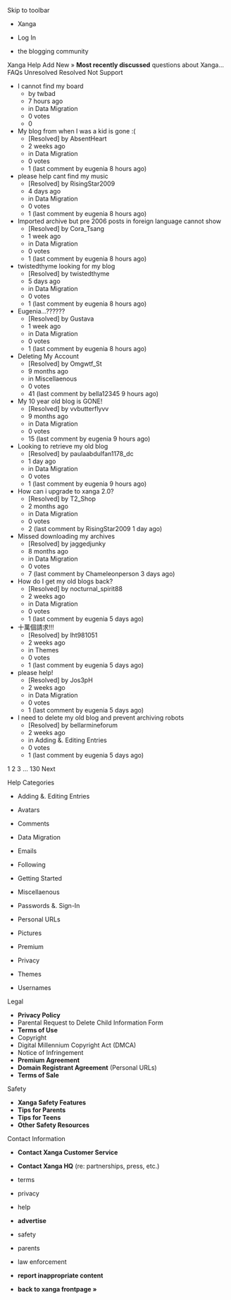 Skip to toolbar

*   Xanga

*   Log In

*   the blogging community

Xanga Help Add New » **Most recently discussed** questions about Xanga… FAQs Unresolved Resolved Not Support

*   I cannot find my board
    *   by twbad
    *   7 hours ago
    *   in Data Migration
    *   0 votes
    *   0
*   My blog from when I was a kid is gone :(
    *   \[Resolved\] by AbsentHeart
    *   2 weeks ago
    *   in Data Migration
    *   0 votes
    *   1 (last comment by eugenia 8 hours ago)
*   please help cant find my music
    *   \[Resolved\] by RisingStar2009
    *   4 days ago
    *   in Data Migration
    *   0 votes
    *   1 (last comment by eugenia 8 hours ago)
*   Imported archive but pre 2006 posts in foreign language cannot show
    *   \[Resolved\] by Cora\_Tsang
    *   1 week ago
    *   in Data Migration
    *   0 votes
    *   1 (last comment by eugenia 8 hours ago)
*   twistedthyme looking for my blog
    *   \[Resolved\] by twistedthyme
    *   5 days ago
    *   in Data Migration
    *   0 votes
    *   1 (last comment by eugenia 8 hours ago)
*   Eugenia...??????
    *   \[Resolved\] by Gustava
    *   1 week ago
    *   in Data Migration
    *   0 votes
    *   1 (last comment by eugenia 8 hours ago)
*   Deleting My Account
    *   \[Resolved\] by Omgwtf\_St
    *   9 months ago
    *   in Miscellaenous
    *   0 votes
    *   41 (last comment by bella12345 9 hours ago)
*   My 10 year old blog is GONE!
    *   \[Resolved\] by vvbutterflyvv
    *   9 months ago
    *   in Data Migration
    *   0 votes
    *   15 (last comment by eugenia 9 hours ago)
*   Looking to retrieve my old blog
    *   \[Resolved\] by paulaabdulfan1178\_dc
    *   1 day ago
    *   in Data Migration
    *   0 votes
    *   1 (last comment by eugenia 9 hours ago)
*   How can i upgrade to xanga 2.0?
    *   \[Resolved\] by T2\_Shop
    *   2 months ago
    *   in Data Migration
    *   0 votes
    *   2 (last comment by RisingStar2009 1 day ago)
*   Missed downloading my archives
    *   \[Resolved\] by jaggedjunky
    *   8 months ago
    *   in Data Migration
    *   0 votes
    *   7 (last comment by Chameleonperson 3 days ago)
*   How do I get my old blogs back?
    *   \[Resolved\] by nocturnal\_spirit88
    *   2 weeks ago
    *   in Data Migration
    *   0 votes
    *   1 (last comment by eugenia 5 days ago)
*   十萬個請求!!!
    *   \[Resolved\] by lht981051
    *   2 weeks ago
    *   in Themes
    *   0 votes
    *   1 (last comment by eugenia 5 days ago)
*   please help!
    *   \[Resolved\] by Jos3pH
    *   2 weeks ago
    *   in Data Migration
    *   0 votes
    *   1 (last comment by eugenia 5 days ago)
*   I need to delete my old blog and prevent archiving robots
    *   \[Resolved\] by bellarmineforum
    *   2 weeks ago
    *   in Adding &. Editing Entries
    *   0 votes
    *   1 (last comment by eugenia 5 days ago)

1 2 3 ... 130 Next

Help Categories

*   Adding &. Editing Entries
*   Avatars
*   Comments
*   Data Migration
*   Emails
*   Following
*   Getting Started
*   Miscellaenous

*   Passwords &. Sign-In
*   Personal URLs
*   Pictures
*   Premium
*   Privacy
*   Themes
*   Usernames

Legal

*   **Privacy Policy**
*   Parental Request to Delete Child Information Form
*   **Terms of Use**
*   Copyright
*   Digital Millennium Copyright Act (DMCA)
*   Notice of Infringement
*   **Premium Agreement**
*   **Domain Registrant Agreement** (Personal URLs)
*   **Terms of Sale**

Safety

*   **Xanga Safety Features**
*   **Tips for Parents**
*   **Tips for Teens**
*   **Other Safety Resources**

Contact Information

*   **Contact Xanga Customer Service**
*   **Contact Xanga HQ** (re: partnerships, press, etc.)

*   terms
*   privacy
*   help
*   **advertise**

*   safety
*   parents
*   law enforcement
*   **report inappropriate content**

*   **back to xanga frontpage »**